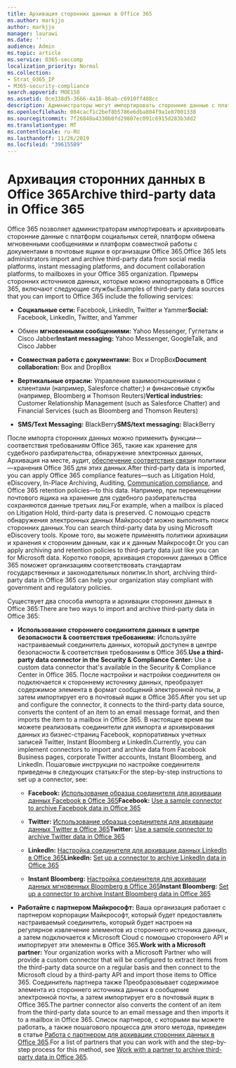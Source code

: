 ```yaml
---
title: Архивация сторонних данных в Office 365
ms.author: markjjo
author: markjjo
manager: laurawi
ms.date: ''
audience: Admin
ms.topic: article
ms.service: O365-seccomp
localization_priority: Normal
ms.collection:
- Strat_O365_IP
- M365-security-compliance
search.appverid: MOE150
ms.assetid: 0ce338d5-3666-4a18-86ab-c6910ff408cc
description: Администраторы могут импортировать сторонние данные с платформ социальных сетей, платформы обмена мгновенными сообщениями и платформы совместной работы с документами в почтовые ящики в организации Office 365. Это позволяет архивировать данные из Facebook, Twitter и других сторонних источников данных в Office 365. После этого вы сможете использовать и применять функции обеспечения соответствия требованиям Office 365 (такие как юридические удержания, обнаружение электронных данных, Архивация на месте и политики хранения) для сторонних данных.
ms.openlocfilehash: 084cacf1c2bef8b5786e6dba804f9a1e87001338
ms.sourcegitcommit: 7f26840a4330b0fd29807ec091c6915d283b3dd2
ms.translationtype: MT
ms.contentlocale: ru-RU
ms.lasthandoff: 11/26/2019
ms.locfileid: "39615589"
---
```

# <a name="archive-third-party-data-in-office-365"></a><span data-ttu-id="0f882-105">Архивация сторонних данных в Office 365</span><span class="sxs-lookup"><span data-stu-id="0f882-105">Archive third-party data in Office 365</span></span>

<span data-ttu-id="0f882-106">Office 365 позволяет администраторам импортировать и архивировать сторонние данные с платформ социальных сетей, платформ обмена мгновенными сообщениями и платформ совместной работы с документами в почтовые ящики в организации Office 365.</span><span class="sxs-lookup"><span data-stu-id="0f882-106">Office 365 lets administrators import and archive third-party data from social media platforms, instant messaging platforms, and document collaboration platforms, to mailboxes in your Office 365 organization.</span></span> <span data-ttu-id="0f882-107">Примеры сторонних источников данных, которые можно импортировать в Office 365, включают следующие службы:</span><span class="sxs-lookup"><span data-stu-id="0f882-107">Examples of third-party data sources that you can import to Office 365 include the following services:</span></span> 
  
- <span data-ttu-id="0f882-108">**Социальные сети:** Facebook, LinkedIn, Twitter и Yammer</span><span class="sxs-lookup"><span data-stu-id="0f882-108">**Social:** Facebook, LinkedIn, Twitter, and Yammer</span></span> 
    
- <span data-ttu-id="0f882-109">Обмен **мгновенными сообщениями:** Yahoo Messenger, Гуглеталк и Cisco Jabber</span><span class="sxs-lookup"><span data-stu-id="0f882-109">**Instant messaging:** Yahoo Messenger, GoogleTalk, and Cisco Jabber</span></span> 
    
- <span data-ttu-id="0f882-110">**Совместная работа с документами:** Box и DropBox</span><span class="sxs-lookup"><span data-stu-id="0f882-110">**Document collaboration:** Box and DropBox</span></span> 
    
- <span data-ttu-id="0f882-111">**Вертикальные отрасли:** Управление взаимоотношениями с клиентами (например, Salesforce chatter;) и финансовые службы (например, Bloomberg и Thomson Reuters)</span><span class="sxs-lookup"><span data-stu-id="0f882-111">**Vertical industries:** Customer Relationship Management (such as Salesforce Chatter) and Financial Services (such as Bloomberg and Thomson Reuters)</span></span> 
    
- <span data-ttu-id="0f882-112">**SMS/Text Messaging:** BlackBerry</span><span class="sxs-lookup"><span data-stu-id="0f882-112">**SMS/text messaging:** BlackBerry</span></span> 
    
<span data-ttu-id="0f882-113">После импорта сторонних данных можно применить функции&mdash;соответствия требованиям Office 365, такие как хранение для судебного разбирательства, обнаружение электронных данных, Архивация на месте, аудит, [обеспечение соответствия связи](communication-compliance.md)и политики&mdash;хранения Office 365 для этих данных.</span><span class="sxs-lookup"><span data-stu-id="0f882-113">After third-party data is imported, you can apply Office 365 compliance features&mdash;such as Litigation Hold, eDiscovery, In-Place Archiving, Auditing, [Communication compliance](communication-compliance.md), and Office 365 retention policies&mdash;to this data.</span></span> <span data-ttu-id="0f882-114">Например, при перемещении почтового ящика на хранение для судебного разбирательства сохраняются данные третьих лиц.</span><span class="sxs-lookup"><span data-stu-id="0f882-114">For example, when a mailbox is placed on Litigation Hold, third-party data is preserved.</span></span> <span data-ttu-id="0f882-115">С помощью средств обнаружения электронных данных Майкрософт можно выполнять поиск сторонних данных.</span><span class="sxs-lookup"><span data-stu-id="0f882-115">You can search third-party data by using Microsoft eDiscovery tools.</span></span> <span data-ttu-id="0f882-116">Кроме того, вы можете применять политики архивации и хранения к сторонним данным, как и к данным Майкрософт.</span><span class="sxs-lookup"><span data-stu-id="0f882-116">Or you can apply archiving and retention policies to third-party data just like you can for Microsoft data.</span></span> <span data-ttu-id="0f882-117">Коротко говоря, архивация сторонних данных в Office 365 поможет организациям соответствовать стандартам государственных и законодательных политик.</span><span class="sxs-lookup"><span data-stu-id="0f882-117">In short, archiving third-party data in Office 365 can help your organization stay compliant with government and regulatory policies.</span></span>

<span data-ttu-id="0f882-118">Существует два способа импорта и архивации сторонних данных в Office 365:</span><span class="sxs-lookup"><span data-stu-id="0f882-118">There are two ways to import and archive third-party data in Office 365:</span></span>

- <span data-ttu-id="0f882-119">**Использование стороннего соединителя данных в центре безопасности & соответствия требованиям:** Используйте настраиваемый соединитель данных, который доступен в центре безопасности & соответствия требованиям в Office 365.</span><span class="sxs-lookup"><span data-stu-id="0f882-119">**Use a third-party data connector in the Security & Compliance Center:** Use a custom data connector that's available in the Security & Compliance Center in Office 365.</span></span> <span data-ttu-id="0f882-120">После настройки и настройки соединителя он подключается к стороннему источнику данных, преобразует содержимое элемента в формат сообщений электронной почты, а затем импортирует его в почтовый ящик в Office 365.</span><span class="sxs-lookup"><span data-stu-id="0f882-120">After you set up and configure the connector, it connects to the third-party data source, converts the content of an item to an email message format, and then imports the item to a mailbox in Office 365.</span></span> <span data-ttu-id="0f882-121">В настоящее время вы можете реализовать соединители для импорта и архивирования данных из бизнес-страниц Facebook, корпоративных учетных записей Twitter, Instant Bloomberg и LinkedIn.</span><span class="sxs-lookup"><span data-stu-id="0f882-121">Currently, you can implement connectors to import and archive data from Facebook Business pages, corporate Twitter accounts, Instant Bloomberg, and LinkedIn.</span></span> <span data-ttu-id="0f882-122">Пошаговые инструкции по настройке соединителя приведены в следующих статьях:</span><span class="sxs-lookup"><span data-stu-id="0f882-122">For the step-by-step instructions to set up a connector, see:</span></span>
   
   - <span data-ttu-id="0f882-123">**Facebook:** [Использование образца соединителя для архивации данных Facebook в Office 365](archive-facebook-data-with-sample-connector.md)</span><span class="sxs-lookup"><span data-stu-id="0f882-123">**Facebook:** [Use a sample connector to archive Facebook data in Office 365](archive-facebook-data-with-sample-connector.md)</span></span>
  
   - <span data-ttu-id="0f882-124">**Twitter:** [Использование образца соединителя для архивации данных Twitter в Office 365](archive-twitter-data-with-sample-connector.md)</span><span class="sxs-lookup"><span data-stu-id="0f882-124">**Twitter:** [Use a sample connector to archive Twitter data in Office 365](archive-twitter-data-with-sample-connector.md)</span></span>
    
   - <span data-ttu-id="0f882-125">**LinkedIn:** [Настройка соединителя для архивации данных LinkedIn в Office 365](archive-linkedin-data.md)</span><span class="sxs-lookup"><span data-stu-id="0f882-125">**LinkedIn:** [Set up a connector to archive LinkedIn data in Office 365](archive-linkedin-data.md)</span></span>

   - <span data-ttu-id="0f882-126">**Instant Bloomberg:** [Настройка соединителя для архивации данных мгновенных Bloomberg в Office 365](archive-instant-bloomberg-data.md)</span><span class="sxs-lookup"><span data-stu-id="0f882-126">**Instant Bloomberg:** [Set up a connector to archive Instant Bloomberg data in Office 365](archive-instant-bloomberg-data.md)</span></span>

- <span data-ttu-id="0f882-127">**Работайте с партнером Майкрософт:** Ваша организация работает с партнером корпорации Майкрософт, который будет предоставлять настраиваемый соединитель, который будет настроен на регулярное извлечение элементов из стороннего источника данных, а затем подключается к Microsoft Cloud с помощью стороннего API и импортирует эти элементы в Office 365.</span><span class="sxs-lookup"><span data-stu-id="0f882-127">**Work with a Microsoft partner:** Your organization works with a Microsoft Partner who will provide a custom connector that will be configured to extract items from the third-party data source on a regular basis and then connect to the Microsoft cloud by a third-party API and import those items to Office 365.</span></span> <span data-ttu-id="0f882-128">Соединитель партнера также Преобразовывает содержимое элемента из стороннего источника данных в сообщение электронной почты, а затем импортирует его в почтовый ящик в Office 365.</span><span class="sxs-lookup"><span data-stu-id="0f882-128">The partner connector also converts the content of an item from the third-party data source to an email message and then imports it to a mailbox in Office 365.</span></span> <span data-ttu-id="0f882-129">Список партнеров, с которыми вы можете работать, а также пошагового процесса для этого метода, приведен в статье [Работа с партнером для архивации сторонних данных в Office 365](work-with-partner-to-archive-third-party-data.md).</span><span class="sxs-lookup"><span data-stu-id="0f882-129">For a list of partners that you can work with and the step-by-step process for this method, see [Work with a partner to archive third-party data in Office 365](work-with-partner-to-archive-third-party-data.md).</span></span>
